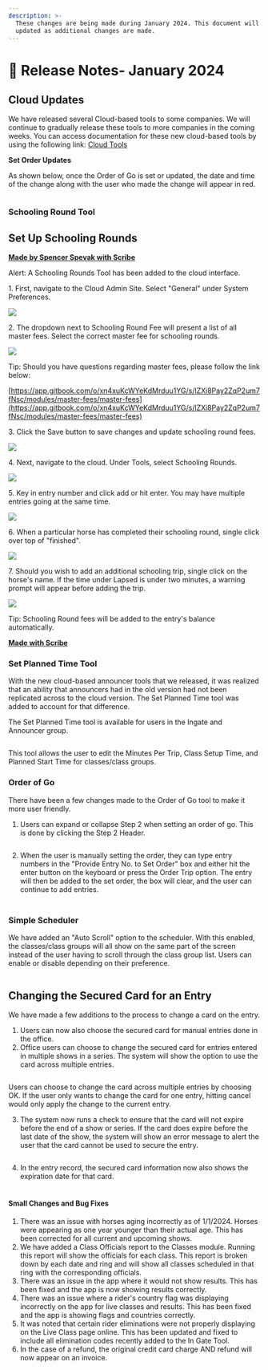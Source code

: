 ```yaml
---
description: >-
  These changes are being made during January 2024. This document will be
  updated as additional changes are made.
---
```


# 📔 Release Notes- January 2024



## Cloud Updates

We have released several Cloud-based tools to some companies. We will continue to gradually release these tools to more companies in the coming weeks. You can access documentation for these new cloud-based tools by using the following link: [Cloud Tools](https://gitbook.showgroundsonline.com/showgrounds-cloud-documentation/modules/tools)



**Set Order Updates**

As shown below, once the Order of Go is set or updated, the date and time of the change along with the user who made the change will appear in red.

<figure><img src="../../.gitbook/assets/image (31).png" alt=""><figcaption></figcaption></figure>

### Schooling Round Tool

## Set Up Schooling Rounds

[**Made by Spencer Spevak with Scribe**](https://scribehow.com/shared/Set\_Up\_Schooling\_Rounds\_\_\_BdTGQEeToe19D7jFxMxjA)

Alert: A Schooling Rounds Tool has been added to the cloud interface.

1\. First, navigate to the Cloud Admin Site. Select "General" under System Preferences.

![](https://ajeuwbhvhr.cloudimg.io/colony-recorder.s3.amazonaws.com/files/2024-01-16/132b267d-5830-4710-95db-d0b15b5d692e/ascreenshot.jpeg?tl\_px=0,133\&br\_px=1719,1094\&force\_format=png\&width=1120.0\&wat=1\&wat\_opacity=1\&wat\_gravity=northwest\&wat\_url=https://colony-recorder.s3.amazonaws.com/images/watermarks/0EA5E9\_standard.png\&wat\_pad=46,276)

2\. The dropdown next to Schooling Round Fee will present a list of all master fees. Select the correct master fee for schooling rounds.

![](https://ajeuwbhvhr.cloudimg.io/colony-recorder.s3.amazonaws.com/files/2024-01-16/047b1806-49f0-4219-b77e-918af8005810/ascreenshot.jpeg?tl\_px=210,86\&br\_px=1357,727\&force\_format=png\&width=1120.0\&wat=1\&wat\_opacity=1\&wat\_gravity=northwest\&wat\_url=https://colony-recorder.s3.amazonaws.com/images/watermarks/0EA5E9\_standard.png\&wat\_pad=524,277)

Tip: Should you have questions regarding master fees, please follow the link below:

[https://app.gitbook.com/o/xn4xuKcWYeKdMrduu1YG/s/lZXi8Pay2ZqP2um7fNsc/modules/master-fees/master-fees](https://app.gitbook.com/o/xn4xuKcWYeKdMrduu1YG/s/lZXi8Pay2ZqP2um7fNsc/modules/master-fees/master-fees)

3\. Click the Save button to save changes and update schooling round fees.

![](https://ajeuwbhvhr.cloudimg.io/colony-recorder.s3.amazonaws.com/files/2024-01-16/6822ab5e-213c-426f-860d-a50a53beb15a/ascreenshot.jpeg?tl\_px=0,118\&br\_px=2240,1400\&force\_format=png\&width=1120.0\&wat=1\&wat\_opacity=1\&wat\_gravity=northwest\&wat\_url=https://colony-recorder.s3.amazonaws.com/images/watermarks/0EA5E9\_standard.png\&wat\_pad=1013,546)

4\. Next, navigate to the cloud. Under Tools, select Schooling Rounds.

![](https://ajeuwbhvhr.cloudimg.io/colony-recorder.s3.amazonaws.com/files/2024-01-16/7b68eb94-b5f4-495f-a2c0-7de47be86af8/ascreenshot.jpeg?tl\_px=0,118\&br\_px=2240,1400\&force\_format=png\&width=1120.0\&wat=1\&wat\_opacity=1\&wat\_gravity=northwest\&wat\_url=https://colony-recorder.s3.amazonaws.com/images/watermarks/0EA5E9\_standard.png\&wat\_pad=44,359)

5\. Key in entry number and click add or hit enter. You may have multiple entries going at the same time.

![](https://ajeuwbhvhr.cloudimg.io/colony-recorder.s3.amazonaws.com/files/2024-01-16/0019e7d5-060a-43b5-8611-ed52f07281b1/ascreenshot.jpeg?tl\_px=0,118\&br\_px=2240,1400\&force\_format=png\&width=1120.0\&wat=1\&wat\_opacity=1\&wat\_gravity=northwest\&wat\_url=https://colony-recorder.s3.amazonaws.com/images/watermarks/0EA5E9\_standard.png\&wat\_pad=291,501)

6\. When a particular horse has completed their schooling round, single click over top of "finished".

![](https://ajeuwbhvhr.cloudimg.io/colony-recorder.s3.amazonaws.com/files/2024-01-16/2b432fd1-58a3-4b86-8837-553c579ae7f6/ascreenshot.jpeg?tl\_px=0,0\&br\_px=2240,1281\&force\_format=png\&width=1120.0\&wat=1\&wat\_opacity=1\&wat\_gravity=northwest\&wat\_url=https://colony-recorder.s3.amazonaws.com/images/watermarks/0EA5E9\_standard.png\&wat\_pad=900,170)

7\. Should you wish to add an additional schooling trip, single click on the horse's name. If the time under Lapsed is under two minutes, a warning prompt will appear before adding the trip.

![](https://ajeuwbhvhr.cloudimg.io/colony-recorder.s3.amazonaws.com/files/2024-01-16/c36b5a0a-66d7-4c64-b7d0-5f4d202bdbe9/ascreenshot.jpeg?tl\_px=0,0\&br\_px=2240,1281\&force\_format=png\&width=1120.0\&wat=1\&wat\_opacity=1\&wat\_gravity=northwest\&wat\_url=https://colony-recorder.s3.amazonaws.com/images/watermarks/0EA5E9\_standard.png\&wat\_pad=274,204)

Tip: Schooling Round fees will be added to the entry's balance automatically.

[**Made with Scribe**](https://scribehow.com/shared/Set\_Up\_Schooling\_Rounds\_\_\_BdTGQEeToe19D7jFxMxjA)

### Set Planned Time Tool

With the new cloud-based announcer tools that we released, it was realized that an ability that announcers had in the old version had not been replicated across to the cloud version. The Set Planned Time tool was added to account for that difference.&#x20;

The Set Planned Time tool is available for users in the Ingate and Announcer group.&#x20;

<figure><img src="../../.gitbook/assets/image (162).png" alt=""><figcaption></figcaption></figure>

This tool allows the user to edit the Minutes Per Trip, Class Setup Time, and Planned Start Time for classes/class groups.&#x20;



### Order of Go

There have been a few changes made to the Order of Go tool to make it more user friendly.&#x20;

1.  Users can expand or collapse Step 2 when setting an order of go. This is done by clicking the Step 2 Header.

    <figure><img src="../../.gitbook/assets/Pasted_Image_1_14_24__3_15_PM.png" alt=""><figcaption></figcaption></figure>


2. When the user is manually setting the order, they can type entry numbers in the "Provide Entry No. to Set Order" box and either hit the enter button on the keyboard or press the Order Trip option. The entry will then be added to the set order, the box will clear, and the user can continue to add entries.&#x20;

<figure><img src="../../.gitbook/assets/image (166).png" alt=""><figcaption></figcaption></figure>

##

### Simple Scheduler

We have added an "Auto Scroll" option to the scheduler. With this enabled, the classes/class groups will all show on the same part of the screen instead of the user having to scroll through the class group list. Users can enable or disable depending on their preference.&#x20;

<figure><img src="../../.gitbook/assets/image (167).png" alt=""><figcaption></figcaption></figure>

## Changing the Secured Card for an Entry

We have made a few additions to the process to change a card on the entry.&#x20;

1. Users can now also choose the secured card for manual entries done in the office.&#x20;
2. Office users can choose to change the secured card for entries entered in multiple shows in a series. The system will show the option to use the card across multiple entries.&#x20;

<figure><img src="../../.gitbook/assets/image (163).png" alt=""><figcaption></figcaption></figure>

Users can choose to change the card across multiple entries by choosing OK. If the user only wants to change the card for one entry, hitting cancel would only apply the change to the current entry.&#x20;

3. The system now runs a check to ensure that the card will not expire before the end of a show or series. If the card does expire before the last date of the show, the system will show an error message to alert the user that the card cannot be used to secure the entry.&#x20;

<figure><img src="../../.gitbook/assets/image (164).png" alt=""><figcaption></figcaption></figure>

4. In the entry record, the secured card information now also shows the expiration date for that card.

<figure><img src="../../.gitbook/assets/image (165).png" alt=""><figcaption></figcaption></figure>

###

#### Small Changes and Bug Fixes

1. There was an issue with horses aging incorrectly as of 1/1/2024. Horses were appearing as one year younger than their actual age. This has been corrected for all current and upcoming shows.
2. We have added a Class Officials report to the Classes module. Running this report will show the officials for each class. This report is broken down by each date and ring and will show all classes scheduled in that ring with the corresponding officials.&#x20;
3. There was an issue in the app where it would not show results. This has been fixed and the app is now showing results correctly.&#x20;
4. There was an issue where a rider's country flag was displaying incorrectly on the app for live classes and results. This has been fixed and the app is showing flags and countries correctly.
5. It was noted that certain rider eliminations were not properly displaying on the Live Class page online. This has been updated and fixed to include all elimination codes recently added to the In Gate Tool.
6. In the case of a refund, the original credit card charge AND refund will now appear on an invoice.

